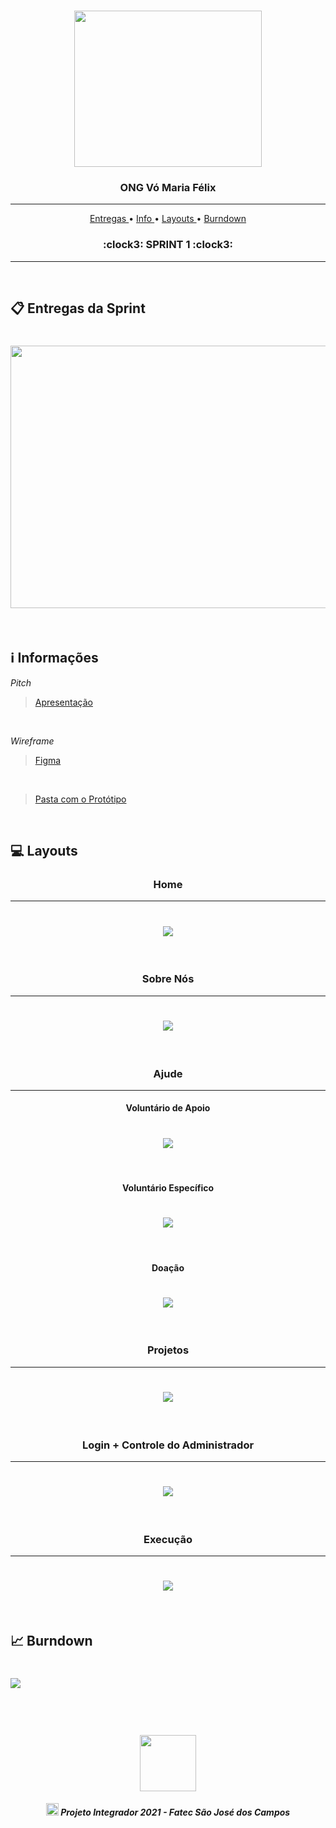 <br>

<p align="center">
      <img src="/Imagens Gerais/Logo.jpg" width="300" height="250">
      <h3 align="center"> ONG Vó Maria Félix </h3>
<p align="center">

<hr>

<p align="center">
  <a href ="#clipboard-entregas-da-sprint"> Entregas </a>  • 
  <a href ="#information_source-informações"> Info </a>  • 
  <a href ="#computer-layouts"> Layouts </a>  • 
  <a href ="#chart_with_upwards_trend-burndown"> Burndown </a> 
  <h3 align="center"> :clock3: SPRINT 1 :clock3: </h3>


</p>

<hr>

<br>

## :clipboard: Entregas da Sprint

<h1 align="left"> <img src = "/Imagens Gerais/Imagem card1.png" width="710" height="420" /></h1>

<br>

## :information_source: Informações

*Pitch*
> [Apresentação](https://github.com/DeskwarePI/Grupo_3_Deskware/blob/main/SPRINT%201/Documenta%C3%A7%C3%A3o/Apresenta%C3%A7%C3%A3o.pdf)

<br>

*Wireframe*
> [Figma](https://www.figma.com/file/4MFhixEdbm4p40RR8YINfo/ONG-V%C3%B3-Maria-F%C3%A9lix?node-id=0%3A1)

<br>

> [Pasta com o Protótipo](https://github.com/DeskwarePI/Grupo_3_Deskware/tree/main/Layouts)

<br>

## :computer: Layouts

<h3 align="center">Home</h3>

<hr>

<h1 align="center"> <img src = "/Layouts/gifhome.gif"/></h1>

<br>

<h3 align="center">Sobre Nós</h3>

<hr>

<h1 align="center"> <img src = "/Layouts/gifsobrenos.gif"/></h1>

<br>

<h3 align="center">Ajude</h3>

<hr>

<h4 align="center">Voluntário de Apoio</h4>

<h1 align="center"> <img src = "/Layouts/gifvolapoio.gif"/></h1>

<br>

<h4 align="center">Voluntário Específico</h4>

<h1 align="center"> <img src = "/Layouts/gifvolespecifico.gif"/></h1>

<br>

<h4 align="center">Doação</h4>

<h1 align="center"> <img src = "/Layouts/gifdoaçao.gif"/></h1>

<br>

<h3 align="center">Projetos</h3>

<hr>

<h1 align="center"> <img src = "/Layouts/gifprojeto.gif"/></h1>

<br>

<h3 align="center">Login + Controle do Administrador</h3>

<hr>

<h1 align="center"> <img src = "/Layouts/giflogin e bd.gif"/></h1>

<br>

<h3 align="center">Execução</h3>

<hr>

<h1 align="center"> <img src = "/SPRINT 1/Programação/gifoficial.gif"/></h1>

<br>

## :chart_with_upwards_trend: Burndown

<h1 align="left"> <img src = "/Imagens Gerais/Imagem burndown.jpg"/></h1>

<br>

 <h1 align="center"> <img src = "/Imagens Gerais/Fatec.jpg" height="90" /></h1>
 
 <h5 align="center"> <img src = "/Imagens Gerais/faTec.png" width="20" height="20" /> Projeto Integrador 2021 - Fatec São José dos Campos </h5>